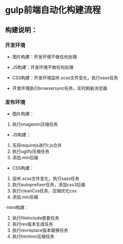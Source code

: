 # gulp前端自动化构建流程 #


## 构建说明： ##

### 开发环境 ###

- 图片构建：开发环境不做任何处理

- JS构建：开发环境不做任何处理

- CSS构建：开发环境监听.scss文件变化，执行sass任务

- 开发环境执行browsersync任务，实时刷新浏览器

### 发布环境 ###
- 图片构建：
1. 执行imagemin压缩任务

- JS构建：
1. 先将requirejs进行r.js合并
2. 执行uglify压缩任务
3. 添加.min后缀
 
- CSS构建：
1. 监听.scss文件变化，执行sass任务
2. 执行autoprefixer任务，添加css3后缀
3. 执行cleanCss任务，压缩优化css
4. 添加.min后缀

-html构建：
1. 执行fileInclude嵌套任务
2. 执行rev版本生成任务
3. 执行revreplace版本替换任务
4. 执行htmlmin压缩任务
